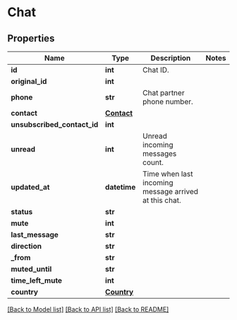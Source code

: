 # Chat

## Properties
Name | Type | Description | Notes
------------ | ------------- | ------------- | -------------
**id** | **int** | Chat ID. | 
**original_id** | **int** |  | 
**phone** | **str** | Chat partner phone number. | 
**contact** | [**Contact**](Contact.md) |  | 
**unsubscribed_contact_id** | **int** |  | 
**unread** | **int** | Unread incoming messages count. | 
**updated_at** | **datetime** | Time when last incoming message arrived at this chat. | 
**status** | **str** |  | 
**mute** | **int** |  | 
**last_message** | **str** |  | 
**direction** | **str** |  | 
**_from** | **str** |  | 
**muted_until** | **str** |  | 
**time_left_mute** | **int** |  | 
**country** | [**Country**](Country.md) |  | 

[[Back to Model list]](../README.md#documentation-for-models) [[Back to API list]](../README.md#documentation-for-api-endpoints) [[Back to README]](../README.md)


